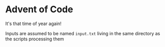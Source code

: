 # Advent of Code
It's that time of year again!

Inputs are assumed to be named `input.txt` living in the same directory as the scripts processing them
